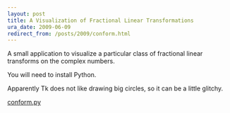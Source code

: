 ```yaml
---
layout: post
title: A Visualization of Fractional Linear Transformations
ura_date: 2009-06-09
redirect_from: /posts/2009/conform.html
---
```


A small application to visualize a particular class of fractional
linear transforms on the complex numbers.

<!--more-->

You will need to install Python.

Apparently Tk does not like drawing big circles, so it can be a
little glitchy.

<a href="conform.py">conform.py</a>
